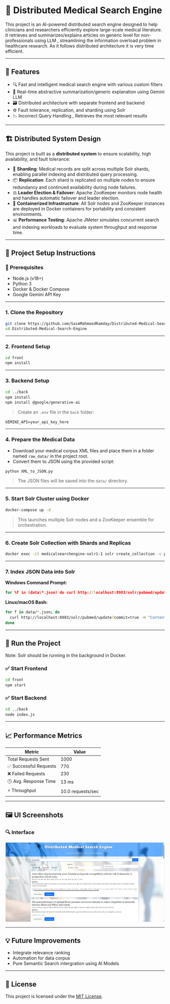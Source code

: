 # 🧠 Distributed Medical Search Engine

This project is an AI-powered distributed search engine designed to help clinicians and researchers efficiently explore large-scale medical literature. It retrieves and summarizes/explains articles on generic level for non-professionals using LLM , streamlining the information overload problem in healthcare research. As it follows distributed architecture it is very time efficient.

---

## 📌 Features

- 🔍 Fast and intelligent medical search engine with various custom filters
- 🧠 Real-time abstractive summarization/generic explanation using Gemini LLM
- 🗃️ Distributed architecture with separate frontend and backend
- ⚙️ Fault tolerance, replication, and sharding using Solr
- 📉 Incorrect Query Handling , Retrieves the most relevant results

---

## 🏗️ Distributed System Design

This project is built as a **distributed system** to ensure scalability, high availability, and fault tolerance:

- 🔄 **Sharding**: Medical records are split across multiple Solr shards, enabling parallel indexing and distributed query processing.
- 📦 **Replication**: Each shard is replicated on multiple nodes to ensure redundancy and continued availability during node failures.
- ⚖️ **Leader Election & Failover**: Apache ZooKeeper monitors node health and handles automatic failover and leader election.
- 🐳 **Containerized Infrastructure**: All Solr nodes and ZooKeeper instances are deployed in Docker containers for portability and consistent environments.
- 📊 **Performance Testing**: Apache JMeter simulates concurrent search and indexing workloads to evaluate system throughput and response time.


---

## 🚀 Project Setup Instructions

### 🔧 Prerequisites

- Node.js (v18+)
- Python 3
- Docker & Docker Compose
- Google Gemini API Key

---

### 1. Clone the Repository

```bash
git clone https://github.com/SaimMahmoodRamday/Distributed-Medical-Search-Engine.git
cd Distributed-Medical-Search-Engine
```

---

### 2. Frontend Setup

```bash
cd front
npm install
```

---

### 3. Backend Setup

```bash
cd ../back
npm install
npm install @google/generative-ai
```

> Create an `.env` file in the `back` folder:

```
GEMINI_API=your_api_key_here
```

---

### 4. Prepare the Medical Data

- Download your medical corpus XML files and place them in a folder named `raw_data/` in the project root.
- Convert them to JSON using the provided script:

```bash
python XML_to_JSON.py
```

> The JSON files will be saved into the `data/` directory.

---

### 5. Start Solr Cluster using Docker

```bash
docker-compose up -d
```

> This launches multiple Solr nodes and a ZooKeeper ensemble for orchestration.

---

### 6. Create Solr Collection with Shards and Replicas

```bash
docker exec -it medicalsearchengine-solr1-1 solr create_collection -c pubmed -d _default -shards 2 -replicationFactor 2 -p 8983
```

---

### 7. Index JSON Data into Solr

**Windows Command Prompt:**

```cmd
for %f in (data\*.json) do curl http://localhost:8983/solr/pubmed/update?commit=true -H "Content-Type: application/json" --data-binary @%f
```

**Linux/macOS Bash:**

```bash
for f in data/*.json; do
  curl http://localhost:8983/solr/pubmed/update?commit=true -H "Content-Type: application/json" --data-binary @"$f"
done
```

---

## 🧪 Run the Project

Note: Solr should be running in the background in Docker.

### ✅ Start Frontend

```bash
cd front
npm start
```

### ✅ Start Backend

```bash
cd ../back
node index.js
```

---

## 📈 Performance Metrics

| Metric                 | Value               |
|------------------------|---------------------|
| Total Requests Sent    | 1000                |
| ✅ Successful Requests |  770                |
| ❌ Failed Requests     | 230                 |
| 🕒 Avg. Response Time  | 13 ms               |
| ⚡ Throughput           | 10.0 requests/sec   |

---

## 🖼️ UI Screenshots

### 🔍 Interface

![Interface](./assets/searchenginegit.jpg)

---

## 💡 Future Improvements

- Integrate relevance ranking
- Automation for data corpus
- Pure Semantic Search intergration using AI Models

---

## 📜 License

This project is licensed under the [MIT License](LICENSE).
